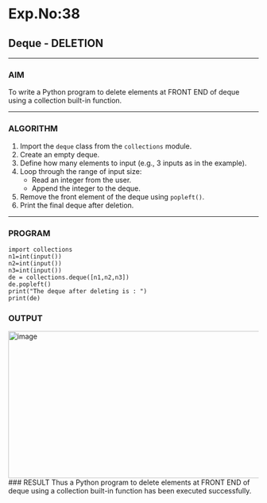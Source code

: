 # Exp.No:38  
## Deque - DELETION

---

### AIM  
To write a Python program to delete elements at FRONT END of deque using a collection built-in function.

---

### ALGORITHM  

1. Import the `deque` class from the `collections` module.  
2. Create an empty deque.  
3. Define how many elements to input (e.g., 3 inputs as in the example).  
4. Loop through the range of input size:  
   - Read an integer from the user.  
   - Append the integer to the deque.  
5. Remove the front element of the deque using `popleft()`.  
6. Print the final deque after deletion.  

---

### PROGRAM  

```
import collections
n1=int(input())
n2=int(input())
n3=int(input())
de = collections.deque([n1,n2,n3])
de.popleft()
print("The deque after deleting is : ")
print(de)
```

### OUTPUT
<img width="772" height="296" alt="image" src="https://github.com/user-attachments/assets/b7efa825-7c8c-4a26-b6f6-80c9c54e28ef" />
### RESULT
Thus a Python program to delete elements at FRONT END of deque using a collection built-in function has been executed successfully.

